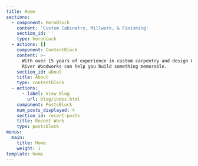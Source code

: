 ```yaml
---
title: Home
sections:
  - component: HeroBlock
    content: 'Custom Cabinetry, Millwork, & Finishing'
    section_id: ''
    type: heroblock
  - actions: []
    component: ContentBlock
    content: >-
      With over 15 years of experience in custom carpentry and design Green
      River Woodworks can help you build something memorable.
    section_id: about
    title: About
    type: contentblock
  - actions:
      - label: View Blog
        url: blog/index.html
    component: PostsBlock
    num_posts_displayed: 4
    section_id: recent-posts
    title: Recent Work
    type: postsblock
menus:
  main:
    title: Home
    weight: 1
template: home
---
```


